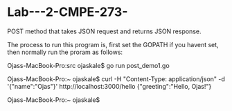 # Lab---2-CMPE-273-
POST method that takes JSON request and returns JSON response.


The process to run this program is,
first set the GOPATH if you havent set,
then normally run the proram
as follows:

Ojass-MacBook-Pro:src ojaskale$ go run post_demo1.go

Ojass-MacBook-Pro:~ ojaskale$ curl -H "Content-Type: application/json" -d '{"name":"Ojas"}' http://localhost:3000/hello
{"greeting":"Hello, Ojas!"}

Ojass-MacBook-Pro:~ ojaskale$ 
